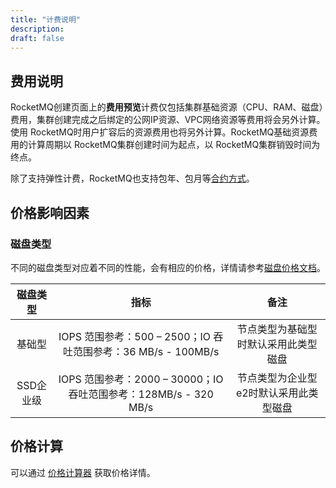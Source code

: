 ```yaml
---
title: "计费说明"
description:
draft: false
---
```


## 费用说明

RocketMQ创建页面上的**费用预览**计费仅包括集群基础资源（CPU、RAM、磁盘）费用，集群创建完成之后绑定的公网IP资源、VPC网络资源等费用将会另外计算。使用 RocketMQ时用户扩容后的资源费用也将另外计算。RocketMQ基础资源费用的计算周期以 RocketMQ集群创建时间为起点，以 RocketMQ集群销毁时间为终点。

除了支持弹性计费，RocketMQ也支持包年、包月等[合约方式](https://docsv3.qingcloud.com/billing/intro/billing_zhinan/)。

## 价格影响因素

### 磁盘类型

不同的磁盘类型对应着不同的性能，会有相应的价格，详情请参考[磁盘价格文档](https://docsv3.qingcloud.com/storage/disk/billing/price/)。

| 磁盘类型  |                             指标                             |                  备注                  |
| :-------: | :----------------------------------------------------------: | :------------------------------------: |
|  基础型   | IOPS 范围参考：500 – 2500；IO 吞吐范围参考：36 MB/s - 100MB/s |  节点类型为基础型时默认采用此类型磁盘  |
| SSD企业级 | IOPS 范围参考：2000 – 30000；IO 吞吐范围参考：128MB/s - 320 MB/s | 节点类型为企业型e2时默认采用此类型磁盘 |


## 价格计算

可以通过 [价格计算器](https://www.qingcloud.com/pricing#/Kafka) 获取价格详情。
